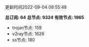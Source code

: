 更新时间2022-09-04 08:55:48

**总订阅: 64**
**总节点: 9324**
**有效节点: 1965**
- trojan节点: 159
- v2ray节点: 1626
- ss节点: 180
